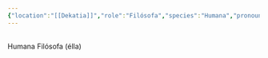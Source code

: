 ```yaml
---
{"location":"[[Dekatia]]","role":"Filósofa","species":"Humana","pronouns":"élla","reference":"","description":"Humana Filósofa (élla)","statblock":"[[Plebeyo]]","patron":"","type":"Personas","dg-publish":true,"dg-publish-dm":true,"permalink":"/personas/xenofia/","dgPassFrontmatter":true}
---
```


<p><span><div data-callout-metadata="" data-callout-fold="" data-callout="info" class="callout node-insert-event"><div class="callout-title" dir="auto"><div class="callout-icon"><svg width="16" height="16"></svg></div><div class="callout-title-inner">Humana Filósofa (élla)</div></div></div></span></p>